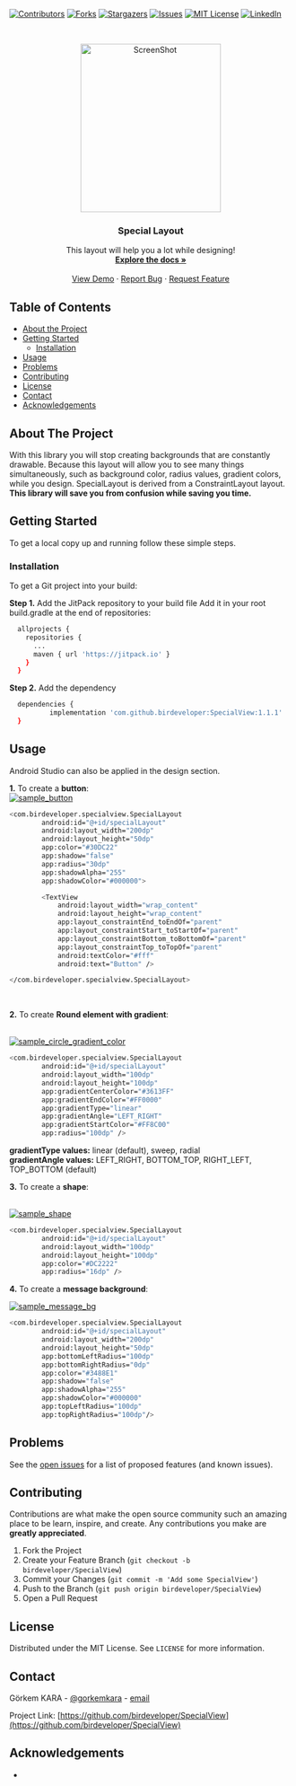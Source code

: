 
[![Contributors][contributors-shield]][contributors-url]
[![Forks][forks-shield]][forks-url]
[![Stargazers][stars-shield]][stars-url]
[![Issues][issues-shield]][issues-url]
[![MIT License][license-shield]][license-url]
[![LinkedIn][linkedin-shield]][linkedin-url]



<!-- PROJECT LOGO -->
<br />
<p align="center">
  <a href="https://github.com/birdeveloper/SpecialView">
    <img src="Screenshot_1.png" alt="ScreenShot" width="250" height="300">
  </a>

  <h3 align="center">Special Layout</h3>

  <p align="center">
    This layout will help you a lot while designing!
    <br />
    <a href="https://github.com/birdeveloper/SpecialView"><strong>Explore the docs »</strong></a>
    <br />
    <br />
    <a href="https://github.com/birdeveloper/SpecialView">View Demo</a>
    ·
    <a href="https://github.com/birdeveloper/SpecialView/issues">Report Bug</a>
    ·
    <a href="https://github.com/birdeveloper/SpecialView/issues">Request Feature</a>
  </p>
</p>



<!-- TABLE OF CONTENTS -->
## Table of Contents

* [About the Project](#about-the-project)
* [Getting Started](#getting-started)
  * [Installation](#installation)
* [Usage](#usage)
* [Problems](#problems)
* [Contributing](#contributing)
* [License](#license)
* [Contact](#contact)
* [Acknowledgements](#acknowledgements)



<!-- ABOUT THE PROJECT -->
## About The Project

With this library you will stop creating backgrounds that are constantly drawable. Because this layout will allow you to see many things simultaneously, such as background color, radius values, gradient colors, while you design. SpecialLayout is derived from a ConstraintLayout layout.
**This library will save you from confusion while saving you time.**


<!-- GETTING STARTED -->
## Getting Started

To get a local copy up and running follow these simple steps.

### Installation
 
To get a Git project into your build:

**Step 1.** Add the JitPack repository to your build file
Add it in your root build.gradle at the end of repositories:
```sh
  allprojects {
    repositories {
      ...
      maven { url 'https://jitpack.io' }
    }
  }
```
**Step 2.** Add the dependency
```sh
  dependencies {
          implementation 'com.github.birdeveloper:SpecialView:1.1.1'
  }
```



<!-- USAGE EXAMPLES -->
## Usage

Android Studio can also be applied in the design section.

**1.** To create a **button**:
<br />
<a href="https://github.com/birdeveloper/SpecialView">
    <img src="sample_button.png" alt="sample_button">
</a>

```sh
<com.birdeveloper.specialview.SpecialLayout
        android:id="@+id/specialLayout"
        android:layout_width="200dp"
        android:layout_height="50dp"
        app:color="#30DC22"
        app:shadow="false"
        app:radius="30dp"
        app:shadowAlpha="255"
        app:shadowColor="#000000">

        <TextView
            android:layout_width="wrap_content"
            android:layout_height="wrap_content"
            app:layout_constraintEnd_toEndOf="parent"
            app:layout_constraintStart_toStartOf="parent"
            app:layout_constraintBottom_toBottomOf="parent"
            app:layout_constraintTop_toTopOf="parent"
            android:textColor="#fff"
            android:text="Button" />

</com.birdeveloper.specialview.SpecialLayout>
```
<br />

**2.** To create **Round element with gradient**:

<br />
<a href="https://github.com/birdeveloper/SpecialView">
    <img src="sample_circle_gradient_color.png" alt="sample_circle_gradient_color">
</a>
<br />

```sh
<com.birdeveloper.specialview.SpecialLayout
        android:id="@+id/specialLayout"
        android:layout_width="100dp"
        android:layout_height="100dp"
        app:gradientCenterColor="#3613FF"
        app:gradientEndColor="#FF0000"
        app:gradientType="linear"
        app:gradientAngle="LEFT_RIGHT"
        app:gradientStartColor="#FF8C00"
        app:radius="100dp" />
```
**gradientType values:** linear (default), sweep, radial<br />
**gradientAngle values:** LEFT_RIGHT, BOTTOM_TOP, RIGHT_LEFT, TOP_BOTTOM (default)

**3.** To create a **shape**:

<br />
<a href="https://github.com/birdeveloper/SpecialView">
    <img src="sample_shape.png" alt="sample_shape">
</a>
<br />

```sh
<com.birdeveloper.specialview.SpecialLayout
        android:id="@+id/specialLayout"
        android:layout_width="100dp"
        android:layout_height="100dp"
        app:color="#DC2222"
        app:radius="16dp" />
```
**4.** To create a **message background**:

<a href="https://github.com/birdeveloper/SpecialView">
    <img src="sample_message_bg.png" alt="sample_message_bg">
</a>

```sh
<com.birdeveloper.specialview.SpecialLayout
        android:id="@+id/specialLayout"
        android:layout_width="200dp"
        android:layout_height="50dp"
        app:bottomLeftRadius="100dp"
        app:bottomRightRadius="0dp"
        app:color="#3488E1"
        app:shadow="false"
        app:shadowAlpha="255"
        app:shadowColor="#000000"
        app:topLeftRadius="100dp"
        app:topRightRadius="100dp"/>
```
<!-- Problems -->
## Problems

See the [open issues](https://github.com/birdeveloper/SpecialView/issues) for a list of proposed features (and known issues).



<!-- CONTRIBUTING -->
## Contributing

Contributions are what make the open source community such an amazing place to be learn, inspire, and create. Any contributions you make are **greatly appreciated**.

1. Fork the Project
2. Create your Feature Branch (`git checkout -b birdeveloper/SpecialView`)
3. Commit your Changes (`git commit -m 'Add some SpecialView'`)
4. Push to the Branch (`git push origin birdeveloper/SpecialView`)
5. Open a Pull Request



<!-- LICENSE -->
## License

Distributed under the MIT License. See `LICENSE` for more information.



<!-- CONTACT -->
## Contact

Görkem KARA - [@gorkemkara](https://tr.linkedin.com/in/gorkemkara) - [email](mailto:birdeveloper.com@gmail.com)

Project Link: [https://github.com/birdeveloper/SpecialView](https://github.com/birdeveloper/SpecialView)



<!-- ACKNOWLEDGEMENTS -->
## Acknowledgements

* []()





<!-- MARKDOWN LINKS & IMAGES -->
[contributors-shield]: https://img.shields.io/github/contributors/othneildrew/Best-README-Template.svg?style=flat-square
[contributors-url]: https://github.com/birdeveloper/SpecialView/graphs/contributors
[forks-shield]: https://img.shields.io/github/forks/othneildrew/Best-README-Template.svg?style=flat-square
[forks-url]: https://github.com/birdeveloper/SpecialView/network/members
[stars-shield]: https://img.shields.io/github/stars/othneildrew/Best-README-Template.svg?style=flat-square
[stars-url]: https://github.com/birdeveloper/SpecialView/stargazers
[issues-shield]: https://img.shields.io/github/issues/othneildrew/Best-README-Template.svg?style=flat-square
[issues-url]: https://github.com/birdeveloper/SpecialView/issues
[license-shield]: https://img.shields.io/github/license/othneildrew/Best-README-Template.svg?style=flat-square
[license-url]: https://github.com/birdeveloper/SpecialView/blob/master/LICENSE.txt
[linkedin-shield]: https://img.shields.io/badge/-LinkedIn-black.svg?style=flat-square&logo=linkedin&colorB=555
[linkedin-url]: https://tr.linkedin.com/in/gorkemkara
[product-screenshot]: images/screenshot.png
